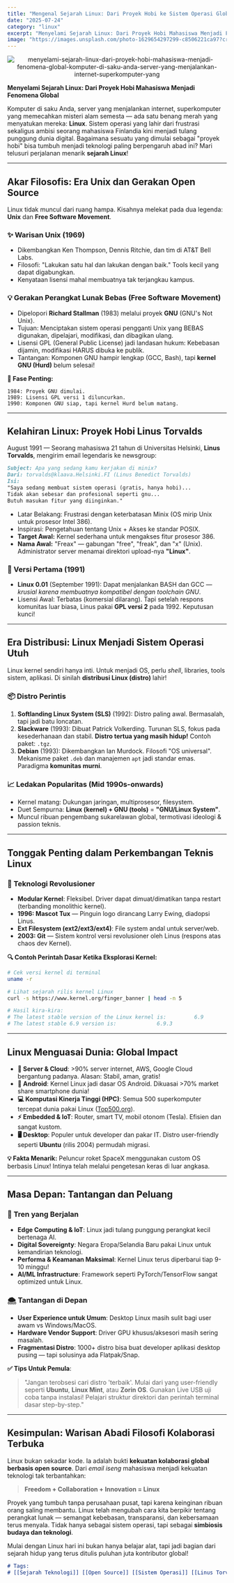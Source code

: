 ```yaml
---
title: "Mengenal Sejarah Linux: Dari Proyek Hobi ke Sistem Operasi Global"
date: "2025-07-24"
category: "linux"
excerpt: "Menyelami Sejarah Linux: Dari Proyek Hobi Mahasiswa Menjadi Fenomena Global Komputer di saku Anda, server yang menjalankan internet, superkomputer yang..."
image: "https://images.unsplash.com/photo-1629654297299-c8506221ca97?crop=entropy&cs=tinysrgb&fit=max&fm=jpg&ixid=M3w3ODIxNjl8MHwxfHNlYXJjaHwxfHxsaW51eHxlbnwwfHx8fDE3NTMzMTc2MTh8MA&ixlib=rb-4.1.0&q=80&w=200"
---
```


<p align="center">
  <img src="https://images.unsplash.com/photo-1629654297299-c8506221ca97?crop=entropy&cs=tinysrgb&fit=max&fm=jpg&ixid=M3w3ODIxNjl8MHwxfHNlYXJjaHwxfHxsaW51eHxlbnwwfHx8fDE3NTMzMTc2MTh8MA&ixlib=rb-4.1.0&q=80&w=400" alt="menyelami-sejarah-linux-dari-proyek-hobi-mahasiswa-menjadi-fenomena-global-komputer-di-saku-anda-server-yang-menjalankan-internet-superkomputer-yang" />
</p>

**Menyelami Sejarah Linux: Dari Proyek Hobi Mahasiswa Menjadi Fenomena Global**

Komputer di saku Anda, server yang menjalankan internet, superkomputer yang memecahkan misteri alam semesta — ada satu benang merah yang menyatukan mereka: **Linux**. Sistem operasi yang lahir dari frustrasi sekaligus ambisi seorang mahasiswa Finlandia kini menjadi tulang punggung dunia digital. Bagaimana sesuatu yang dimulai sebagai "proyek hobi" bisa tumbuh menjadi teknologi paling berpengaruh abad ini? Mari telusuri perjalanan menarik **sejarah Linux**!

---

## Akar Filosofis: Era Unix dan Gerakan Open Source

Linux tidak muncul dari ruang hampa. Kisahnya melekat pada dua legenda: **Unix** dan **Free Software Movement**.

### ✨ Warisan Unix (1969)
- Dikembangkan Ken Thompson, Dennis Ritchie, dan tim di AT&T Bell Labs.
- Filosofi: "Lakukan satu hal dan lakukan dengan baik." Tools kecil yang dapat digabungkan.
- Kenyataan lisensi mahal membuatnya tak terjangkau kampus.

### 💡 Gerakan Perangkat Lunak Bebas (Free Software Movement)
- Dipelopori **Richard Stallman** (1983) melalui proyek **GNU** (GNU's Not Unix).
- Tujuan: Menciptakan sistem operasi pengganti Unix yang BEBAS digunakan, dipelajari, modifikasi, dan dibagikan ulang.
- Lisensi GPL (General Public License) jadi landasan hukum: Kebebasan dijamin, modifikasi HARUS dibuka ke publik.
- Tantangan: Komponen GNU hampir lengkap (GCC, Bash), tapi **kernel GNU (Hurd)** belum selesai!

**📌 Fase Penting:**
```plaintext
1984: Proyek GNU dimulai.
1989: Lisensi GPL versi 1 diluncurkan.
1990: Komponen GNU siap, tapi kernel Hurd belum matang.
```

---

## Kelahiran Linux: Proyek Hobi Linus Torvalds

August 1991 — Seorang mahasiswa 21 tahun di Universitas Helsinki, **Linus Torvalds**, mengirim email legendaris ke newsgroup:

```markdown
Subject: Apa yang sedang kamu kerjakan di minix?
Dari: torvalds@klaava.Helsinki.FI (Linus Benedict Torvalds)
Isi: 
"Saya sedang membuat sistem operasi (gratis, hanya hobi)... 
Tidak akan sebesar dan profesional seperti gnu... 
Butuh masukan fitur yang diinginkan."
```
- Latar Belakang: Frustrasi dengan keterbatasan Minix (OS mirip Unix untuk prosesor Intel 386).
- Inspirasi: Pengetahuan tentang Unix + Akses ke standar POSIX.
- **Target Awal:** Kernel sederhana untuk mengakses fitur prosesor 386.
- **Nama Awal:** "Freax" — gabungan "free", "freak", dan "x" (Unix). Administrator server menamai direktori upload-nya **"Linux"**.

### 🚀 Versi Pertama (1991)
- **Linux 0.01** (September 1991): Dapat menjalankan BASH dan GCC — *krusial karena membuatnya kompatibel dengan toolchain GNU*.
- Lisensi Awal: Terbatas (komersial dilarang). Tapi setelah respons komunitas luar biasa, Linus pakai **GPL versi 2** pada 1992. Keputusan kunci!

---

## Era Distribusi: Linux Menjadi Sistem Operasi Utuh

Linux kernel sendiri hanya inti. Untuk menjadi OS, perlu *shell*, libraries, tools sistem, aplikasi. Di sinilah **distribusi Linux (distro)** lahir!

### 📦 Distro Perintis
1. **Softlanding Linux System (SLS)** (1992): Distro paling awal. Bermasalah, tapi jadi batu loncatan.
2. **Slackware** (1993): Dibuat Patrick Volkerding. Turunan SLS, fokus pada kesederhanaan dan stabil. **Distro tertua yang masih hidup!** Contoh paket: `.tgz`.
3. **Debian** (1993): Dikembangkan Ian Murdock. Filosofi "OS universal". Mekanisme paket `.deb` dan manajemen `apt` jadi standar emas. Paradigma **komunitas murni**.

### 📈 Ledakan Popularitas (Mid 1990s-onwards)
- Kernel matang: Dukungan jaringan, multiprosesor, filesystem.
- Duet Sempurna: **Linux (kernel) + GNU (tools)** = **"GNU/Linux System"**.
- Muncul ribuan pengembang sukarelawan global, termotivasi ideologi & passion teknis.

---

## Tonggak Penting dalam Perkembangan Teknis Linux

### 🔧 Teknologi Revolusioner
- **Modular Kernel**: Fleksibel. Driver dapat dimuat/dimatikan tanpa restart (terbanding monolithic kernel).
- **1996: Mascot Tux** — Pinguin logo dirancang Larry Ewing, diadopsi Linus.
- **Ext Filesystem (ext2/ext3/ext4)**: File system andal untuk server/web.
- **2003: Git** — Sistem kontrol versi revolusioner oleh Linus (respons atas chaos dev Kernel).

**🔍 Contoh Perintah Dasar Ketika Eksplorasi Kernel:**
```bash
# Cek versi kernel di terminal
uname -r

# Lihat sejarah rilis kernel Linux
curl -s https://www.kernel.org/finger_banner | head -n 5

# Hasil kira-kira:
# The latest stable version of the Linux kernel is: 		6.9
# The latest stable 6.9 version is: 			6.9.3
```

---

## Linux Menguasai Dunia: Global Impact

- **🏢 Server & Cloud**: >90% server internet, AWS, Google Cloud bergantung padanya. Alasan: Stabil, aman, gratis!
- **📱 Android**: Kernel Linux jadi dasar OS Android. Dikuasai >70% market share smartphone dunia!
- **💻 Komputasi Kinerja Tinggi (HPC)**: Semua 500 superkomputer tercepat dunia pakai Linux ([Top500.org](https://www.top500.org)).
- **⚡ Embedded & IoT**: Router, smart TV, mobil otonom (Tesla). Efisien dan sangat kustom.
- **🖥️ Desktop**: Populer untuk developer dan pakar IT. Distro user-friendly seperti **Ubuntu** (rilis 2004) permudah migrasi.

**💡 Fakta Menarik:** Peluncur roket SpaceX menggunakan custom OS berbasis Linux! Intinya telah melalui pengetesan keras di luar angkasa.

---

## Masa Depan: Tantangan dan Peluang

### 🚀 Tren yang Berjalan
- **Edge Computing & IoT**: Linux jadi tulang punggung perangkat kecil bertenaga AI.
- **Digital Sovereignty**: Negara Eropa/Selandia Baru pakai Linux untuk kemandirian teknologi.
- **Performa & Keamanan Maksimal**: Kernel Linux terus diperbarui tiap 9-10 minggu!
- **AI/ML Infrastructure**: Framework seperti PyTorch/TensorFlow sangat optimized untuk Linux.

### 🌨 Tantangan di Depan
- **User Experience untuk Umum**: Desktop Linux masih sulit bagi user awam vs Windows/MacOS.
- **Hardware Vendor Support**: Driver GPU khusus/aksesori masih sering masalah.
- **Fragmentasi Distro**: 1000+ distro bisa buat developer aplikasi desktop pusing — tapi solusinya ada Flatpak/Snap.

**✅ Tips Untuk Pemula**:
> "Jangan terobsesi cari distro 'terbaik'. Mulai dari yang user-friendly seperti **Ubuntu**, **Linux Mint**, atau **Zorin OS**. Gunakan Live USB uji coba tanpa instalasi! Pelajari struktur direktori dan perintah terminal dasar step-by-step."

---

## Kesimpulan: Warisan Abadi Filosofi Kolaborasi Terbuka

Linux bukan sekadar kode. Ia adalah bukti **kekuatan kolaborasi global berbasis open source**. Dari *email iseng* mahasiswa menjadi kekuatan teknologi tak terbantahkan:

> **Freedom + Collaboration + Innovation = Linux**

Proyek yang tumbuh tanpa perusahaan pusat, tapi karena keinginan ribuan orang saling membantu. Linux telah mengubah cara kita berpikir tentang perangkat lunak — semangat kebebasan, transparansi, dan kebersamaan terus menyala. Tidak hanya sebagai sistem operasi, tapi sebagai **simbiosis budaya dan teknologi**.

Mulai dengan Linux hari ini bukan hanya belajar alat, tapi jadi bagian dari sejarah hidup yang terus ditulis puluhan juta kontributor global!

```markdown
# Tags: 
# [[Sejarah Teknologi]] [[Open Source]] [[Sistem Operasi]] [[Linus Torvalds]] [[GNU]] 
```